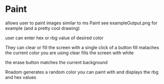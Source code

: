 # Paint
allows user to paint images similar to ms Paint
see exampleOutput.png for example (and a pretty cool drawing)

user can enter hex or rbg value of desired color

They can clear or fill the screen with a single click of a button
fill mataches the current color you are using
clear fills the screen with white

the erase button matches the current background

Rnadom generates a random color you can paint with and displays the rbg and hex values 


